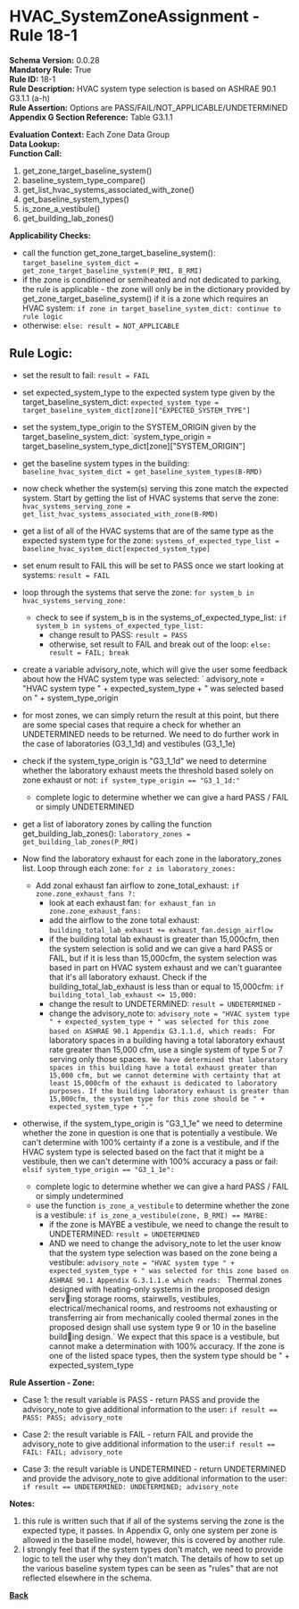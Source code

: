 # HVAC_SystemZoneAssignment - Rule 18-1

**Schema Version:** 0.0.28  
**Mandatory Rule:** True  
**Rule ID:** 18-1  
**Rule Description:** HVAC system type selection is based on ASHRAE 90.1 G3.1.1 (a-h)  
**Rule Assertion:** Options are PASS/FAIL/NOT_APPLICABLE/UNDETERMINED  
**Appendix G Section Reference:** Table G3.1.1

**Evaluation Context:** Each Zone Data Group  
**Data Lookup:**   
**Function Call:**

1. get_zone_target_baseline_system()
2. baseline_system_type_compare()
3. get_list_hvac_systems_associated_with_zone()
4. get_baseline_system_types()
5. is_zone_a_vestibule()
6. get_building_lab_zones()

**Applicability Checks:**

- call the function
  get_zone_target_baseline_system(): `target_baseline_system_dict = get_zone_target_baseline_system(P_RMI, B_RMI)`
- if the zone is conditioned or semiheated and not dedicated to parking, the rule is applicable - the zone will only be
  in the dictionary provided by get_zone_target_baseline_system() if it is a zone which requires an HVAC
  system: `if zone in target_baseline_system_dict: continue to rule logic`
- otherwise: `else: result = NOT_APPLICABLE`

## Rule Logic:

- set the result to fail: `result = FAIL`
- set expected_system_type to the expected system type given by the
  target_baseline_system_dict: `expected_system_type = target_baseline_system_dict[zone]["EXPECTED_SYSTEM_TYPE"]`
- set the system_type_origin to the SYSTEM_ORIGIN given by the target_baseline_system_dict: `system_type_origin =
  target_baseline_system_type_dict[zone]["SYSTEM_ORIGIN"]
- get the baseline system types in the building: `baseline_hvac_system_dict = get_baseline_system_types(B-RMD)`
- now check whether the system(s) serving this zone match the expected system. Start by getting the list of HVAC systems
  that serve the zone: `hvac_systems_serving_zone = get_list_hvac_systems_associated_with_zone(B-RMD)`
- get a list of all of the HVAC systems that are of the same type as the expected system type for the
  zone: `systems_of_expected_type_list = baseline_hvac_system_dict[expected_system_type]`
- set enum result to FAIL this will be set to PASS once we start looking at systems: `result = FAIL`
- loop through the systems that serve the zone: `for system_b in hvac_systems_serving_zone:`
    - check to see if system_b is in the systems_of_expected_type_list: `if system_b in systems_of_expected_type_list:`
        - change result to PASS: `result = PASS`
        - otherwise, set result to FAIL and break out of the loop: `else: result = FAIL; break`
- create a variable advisory_note, which will give the user some feedback about how the HVAC system type was selected: `
  advisory_note = "HVAC system type " + expected_system_type + " was selected based on " + system_type_origin


- for most zones, we can simply return the result at this point, but there are some special cases that require a check
  for whether an UNDETERMINED needs to be returned. We need to do further work in the case of laboratories (G3_1_1d) and
  vestibules (G3_1_1e)
- check if the system_type_origin is "G3_1_1d" we need to determine whether the laboratory exhaust meets the threshold
  based solely on zone exhaust or not: `if system_type_origin == "G3_1_1d:"`
    - complete logic to determine whether we can give a hard PASS / FAIL or simply UNDETERMINED

- get a list of laboratory zones by calling the function
  get_building_lab_zones(): `laboratory_zones = get_building_lab_zones(P_RMI)`
- Now find the laboratory exhaust for each zone in the laboratory_zones list. Loop through each
  zone: `for z in laboratory_zones:`
    - Add zonal exhaust fan airflow to zone_total_exhaust: `if zone.zone_exhaust_fans ?:`
        - look at each exhaust fan: `for exhaust_fan in zone.zone_exhaust_fans:`
        - add the airflow to the zone total exhaust: `building_total_lab_exhaust += exhaust_fan.design_airflow`
        - if the building total lab exhaust is greater than 15,000cfm, then the system selection is solid and we can
          give a hard PASS or FAIL, but if it is less than 15,000cfm, the system selection was based in part on HVAC
          system exhaust and we can't guarantee that it's all laboratory exhaust. Check if the
          building_total_lab_exhaust is less than or equal to 15,000cfm: `if building_total_lab_exhaust <= 15,000:`
        - change the result to UNDETERMINED: `result = UNDETERMINED`    -
        - change the advisory_note
          to: `advisory_note = "HVAC system type " + expected_system_type + " was selected for this zone based on ASHRAE 90.1 Appendix G3.1.1.d, which reads: `
          For laboratory spaces in a building having a total laboratory exhaust rate greater than 15,000 cfm, use a
          single system of type 5 or 7 serving only those
          spaces.` We have determined that laboratory spaces in this building have a total exhaust greater than 15,000 cfm, but we cannot determine with certainty that at least 15,000cfm of the exhaust is dedicated to laboratory purposes. If the building laboratory exhaust is greater than 15,000cfm, the system type for this zone should be " + expected_system_type + "."`

- otherwise, if the system_type_origin is "G3_1_1e" we need to determine whether the zone in question is one that is
  potentially a vestibule. We can't determine with 100% certainty if a zone is a vestibule, and if the HVAC system type
  is selected based on the fact that it might be a vestibule, then we can't determine with 100% accuracy a pass or
  fail: `elsif system_type_origin == "G3_1_1e":`
    - complete logic to determine whether we can give a hard PASS / FAIL or simply undetermined
    - use the function `is_zone_a_vestibule` to determine whether the zone is a
      vestibule: `if is_zone_a_vestibule(zone, B_RMI) == MAYBE:`
        - if the zone is MAYBE a vestibule, we need to change the result to UNDETERMINED: `result = UNDETERMINED`
        - AND we need to change the advisory_note to let the user know that the system type selection was based on the
          zone being a
          vestibule: `advisory_note = "HVAC system type " + expected_system_type + " was selected for this zone based on ASHRAE 90.1 Appendix G.3.1.1.e which reads: `
          Thermal zones designed with heating-only systems in the proposed design serving storage rooms, stairwells,
          vestibules, electrical/mechanical rooms, and restrooms not exhausting or transferring air from mechanically
          cooled thermal zones in the proposed design shall use system type 9 or 10 in the baseline building design.`
          We expect that this space is a vestibule, but cannot make a determination with 100% accuracy. If the zone is
          one of the listed space types, then the system type should be " + expected_system_type

**Rule Assertion - Zone:**

- Case 1: the result variable is PASS - return PASS and provide the advisory_note to give additional information to the
  user: `if result == PASS: PASS; advisory_note`
- Case 2: the result variable is FAIL - return FAIL and provide the advisory_note to give additional information to the
  user:`if result == FAIL: FAIL; advisory_note`

- Case 3: the result variable is UNDETERMINED - return UNDETERMINED and provide the advisory_note to give additional
  information to the user: `if result == UNDETERMINED: UNDETERMINED; advisory_note`

**Notes:**

1. this rule is written such that if all of the systems serving the zone is the expected type, it passes. In Appendix G,
   only one system per zone is allowed in the baseline model, however, this is covered by another rule.
2. I strongly feel that if the system types don't match, we need to provide logic to tell the user why they don't match.
   The details of how to set up the various baseline system types can be seen as "rules" that are not reflected
   elsewhere in the schema.

**[Back](../_toc.md)**
